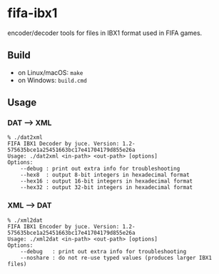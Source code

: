 # fifa-ibx1
encoder/decoder tools for files in IBX1 format used in FIFA games.

## Build

- on Linux/macOS: ```make```
- on Windows: ```build.cmd```

## Usage

### DAT --> XML

```
% ./dat2xml 
FIFA IBX1 Decoder by juce. Version: 1.2-575635bce1a25451663bc17e41704179d855e26a
Usage: ./dat2xml <in-path> <out-path> [options]
Options:
	--debug : print out extra info for troubleshooting
	--hex8  : output 8-bit integers in hexadecimal format
	--hex16 : output 16-bit integers in hexadecimal format
	--hex32 : output 32-bit integers in hexadecimal format
```

### XML --> DAT

```
% ./xml2dat 
FIFA IBX1 Encoder by juce. Version: 1.2-575635bce1a25451663bc17e41704179d855e26a
Usage: ./xml2dat <in-path> <out-path> [options]
Options:
	--debug   : print out extra info for troubleshooting
	--noshare : do not re-use typed values (produces larger IBX1 files)
```
